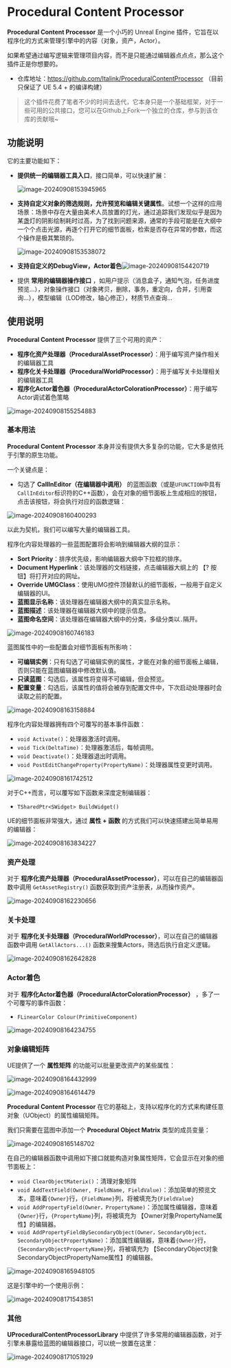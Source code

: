 # Procedural Content Processor
**Procedural Content Processor** 是一个小巧的 Unreal Engine 插件，它旨在以程序化的方式来管理引擎中的内容（对象，资产，Actor）。

如果希望通过编写逻辑来管理项目内容，而不是只能通过编辑器点点点，那么这个插件正是你想要的。

- 仓库地址：https://github.com/Italink/ProceduralContentProcessor （目前只保证了 UE 5.4 + 的编译构建）

> 这个插件花费了笔者不少的时间去迭代，它本身只是一个基础框架，对于一些可用的公共接口，您可以在Github上Fork一个独立的仓库，参与到该仓库的贡献哦~

## 功能说明

它的主要功能如下：

- **提供统一的编辑器工具入口**，接口简单，可以快速扩展：

    ![image-20240908153945965](Resources/image-20240908153945965.png)

- **支持自定义对象的筛选规则，允许预览和编辑关键属性**。试想一个这样的应用场景：场景中存在大量由美术人员放置的灯光，通过追踪我们发现似乎是因为某盏灯的阴影绘制耗时过高，为了找到问题来源，通常的手段可能是在大纲中一个个点击光源，再逐个打开它的细节面板，检索是否存在异常的参数，而这个操作是极其繁琐的。

    ![image-20240908153538072](Resources/image-20240908153538072.png)

- **支持自定义的DebugView，Actor着色**![image-20240908154420719](Resources/image-20240908154420719.png)

- 提供 **常用的编辑器操作接口** ，如用户提示（消息盒子，通知气泡，任务进度预览...），对象操作接口（对象拷贝，删除，事务，重定向，合并，引用查询...），模型编辑（LOD修改，轴心修正），材质节点查询...

## 使用说明

**Procedural Content Processor**  提供了三个可用的资产：

- **程序化资产处理器（ProceduralAssetProcessor）**：用于编写资产操作相关的编辑器工具
- **程序化关卡处理器（ProceduralWorldProcessor）**：用于编写关卡处理相关的编辑器工具
- **程序化Actor着色器（ProceduralActorColorationProcessor）**：用于编写Actor调试着色策略

![image-20240908155254883](Resources/image-20240908155254883.png)

### 基本用法

**Procedural Content Processor** 本身并没有提供大多复杂的功能，它大多是依托于引擎的原生功能。

一个关键点是：

- 勾选了 **CallInEditor（在编辑器中调用）** 的蓝图函数（或是`UFUNCTION`中具有`CallInEditor`标识符的C++函数），会在对象的细节面板上生成相应的按钮，点击该按钮，将会执行对应的函数逻辑：

![image-20240908160400293](Resources/image-20240908160400293.png)

以此为契机，我们可以编写大量的编辑器工具。

程序化内容处理器的一些蓝图配置将会影响到编辑器大纲的显示：

- **Sort Priority**：排序优先级，影响编辑器大纲中下拉框的排序。
- **Document Hyperlink**：该处理器的文档链接，点击编辑器大纲上的 【? 按钮】将打开对应的网址。
- **Override UMGClass**：使用UMG控件顶替默认的细节面板，一般用于自定义编辑器的UI。
- **蓝图显示名称**：该处理器在编辑器大纲中的真实显示名称。
- **蓝图描述**：该处理器在编辑器大纲中的提示信息。
- **蓝图命名空间**：该处理器在编辑器大纲中的分类，多级分类以`.`隔开。

![image-20240908160746183](Resources/image-20240908160746183.png)

蓝图属性中的一些配置会对细节面板有所影响：

- **可编辑实例**：只有勾选了可编辑实例的属性，才能在对象的细节面板上编辑，否则只能在蓝图编辑器中修改默认值。
- **只读蓝图**：勾选后，该属性将变得不可编辑，但会预览。
- **配置变量**：勾选后，该属性的值将会被存到配置文件中，下次启动处理器时会读取之前的配置。

![image-20240908163158884](Resources/image-20240908163158884.png)

程序化内容处理器拥有四个可覆写的基本事件函数：

- `void Activate()`：处理器激活时调用。
- `void Tick(DeltaTime)`：处理器激活后，每帧调用。
- `void Deactivate()`：处理器退出时调用。
- `void PostEditChangeProperty(PropertyName)`：处理器属性变更时调用。

![image-20240908161742512](Resources/image-20240908161742512.png)

对于C++而言，可以覆写如下函数来深度定制编辑器：

- `TSharedPtr<SWidget> BuildWidget()`

UE的细节面板非常强大，通过 **属性 + 函数** 的方式我们可以快速搭建出简单易用的编辑器：

![image-20240908163834227](Resources/image-20240908163834227.png)

### 资产处理

对于 **程序化资产处理器（ProceduralAssetProcessor）**，可以在自己的编辑器函数中调用 `GetAssetRegistry()` 函数获取到资产注册表，从而操作资产。

![image-20240908162230656](Resources/image-20240908162230656.png)

### 关卡处理

对于 **程序化关卡处理器（ProceduralWorldProcessor）**，可以在自己的编辑器函数中调用 `GetAllActors...()` 函数来搜集Actors，筛选后执行自定义逻辑。

![image-20240908162642828](Resources/image-20240908162642828.png)

### Actor着色

对于 **程序化Actor着色器（ProceduralActorColorationProcessor）** ，多了一个可覆写的事件函数：

- `FLinearColor Colour(PrimitiveComponent)`

![image-20240908164234755](Resources/image-20240908164234755.png)

### 对象编辑矩阵

UE提供了一个 **属性矩阵** 的功能可以批量更改资产的某些属性：

![image-20240908164432999](Resources/image-20240908164432999.png)

![image-20240908164614479](Resources/image-20240908164614479.png)

**Procedural Content Processor** 在它的基础上，支持以程序化的方式来构建任意对象（UObject）的属性编辑矩阵。

我们只需要在蓝图中添加一个 **Procedural Object Matrix** 类型的成员变量：

![image-20240908165148702](Resources/image-20240908165148702.png)

在自己的编辑器函数中调用如下接口就能构造对象属性矩阵，它会显示在对象的细节面板上：

- `void ClearObjectMaterix()`：清理对象矩阵
- `void AddTextField(Owner, FieldName, FieldValue)`：添加简单的预览文本，意味着`{Owner}`行，`{FieldName}`列，将被填充为`{FieldValue}`
- `void AddPropertyField(Owner，PropertyName)`：添加属性编辑器，意味着`{Owner}`行，`{PropertyName}`列，将被填充为 【Owner对象PropertyName属性】的编辑器。
- `void AddPropertyFieldBySecondaryObject(Owner，SecondaryObject，SecondaryObjectPropertyName)`：添加属性编辑器，意味着`{Owner}`行，`{SecondaryObjectPropertyName}`列，将被填充为 【SecondaryObject对象SecondaryObjectPropertyName属性】的编辑器。

![image-20240908165948105](Resources/image-20240908165948105.png)

这是引擎中的一个使用示例：

![image-20240908171543851](Resources/image-20240908171543851.png)

### 其他

**UProceduralContentProcessorLibrary** 中提供了许多常用的编辑器函数，对于引擎未暴露给蓝图的编辑器接口，可以统一放置在这里：

![image-20240908171051929](Resources/image-20240908171051929.png)

